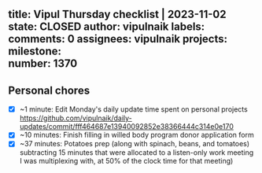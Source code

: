 title:	Vipul Thursday checklist | 2023-11-02
state:	CLOSED
author:	vipulnaik
labels:	
comments:	0
assignees:	vipulnaik
projects:	
milestone:	
number:	1370
--
## Personal chores

- [x] ~1 minute: Edit Monday's daily update time spent on personal projects https://github.com/vipulnaik/daily-updates/commit/fff464687e13940092852e38366444c314e0e170
- [x] ~10 minutes: Finish filling in willed body program donor application form
- [x] ~37 minutes: Potatoes prep (along with spinach, beans, and tomatoes) subtracting 15 minutes that were allocated to a listen-only work meeting I was multiplexing with, at 50% of the clock time for that meeting)

